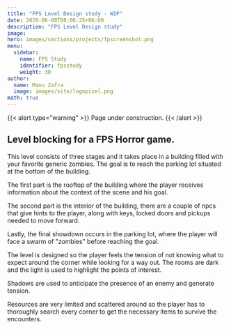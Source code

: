 ```yaml
---
title: "FPS Level Design study - WIP"
date: 2020-06-08T08:06:25+06:00
description: "FPS Level Design study"
image: 
hero: images/sections/projects/fpscreenshot.png
menu:
  sidebar:
    name: FPS Study
    identifier: fpsstudy
    weight: 30
author:
  name: Manu Zafra
  image: images/site/logopizel.png
math: true
---
```

{{< alert type="warning" >}}
Page under construction.
{{< /alert >}}

## Level blocking for a FPS Horror game.

This level consists of three stages and it takes place in a building filled with your favorite generic zombies. The goal is to reach the parking lot situated at the bottom of the building.

The first part is the rooftop of the building where the player receives information about the context of the scene and his goal.

The second part is the interior of the building, there are a couple of npcs that give hints to the player, along with keys, locked doors and pickups needed to move forward.

Lastly, the final showdown occurs in the parking lot, where the player will face a swarm of "zombies" before reaching the goal.

The level is designed so the player feels the tension of not knowing what to expect around the corner while looking for a way out. The rooms are dark and the light is used to highlight the points of interest.

Shadows are used to anticipate the presence of an enemy and generate tension.

Resources are very limited and scattered around so the player has to thoroughly search every corner to get the necessary items to survive the encounters.